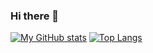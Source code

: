 ### Hi there 👋
[![My GitHub stats](https://github-readme-stats.vercel.app/api?username=myo-myint&show_icons=true&theme=tokyonight)](https://github.com/myo-myint/github-readme-stats)
[![Top Langs](https://github-readme-stats.vercel.app/api/top-langs/?username=Myo-Myint&show_icons=true&theme=tokyonight)](https://github.com/Myo-Myint/github-readme-stats)
